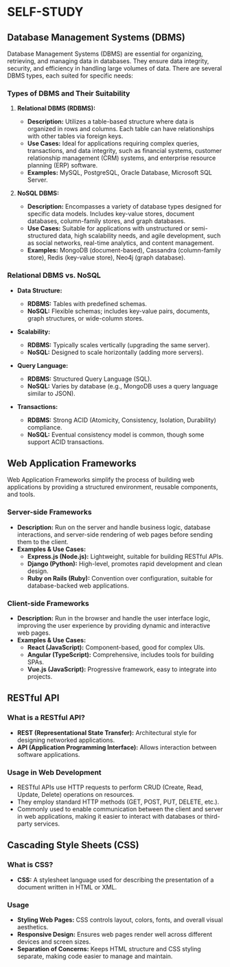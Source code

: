 # SELF-STUDY

## Database Management Systems (DBMS)

Database Management Systems (DBMS) are essential for organizing, retrieving, and managing data in databases. They ensure data integrity, security, and efficiency in handling large volumes of data. There are several DBMS types, each suited for specific needs:

### Types of DBMS and Their Suitability

1. **Relational DBMS (RDBMS):**

   - **Description:** Utilizes a table-based structure where data is organized in rows and columns. Each table can have relationships with other tables via foreign keys.
   - **Use Cases:** Ideal for applications requiring complex queries, transactions, and data integrity, such as financial systems, customer relationship management (CRM) systems, and enterprise resource planning (ERP) software.
   - **Examples:** MySQL, PostgreSQL, Oracle Database, Microsoft SQL Server.

2. **NoSQL DBMS:**
   - **Description:** Encompasses a variety of database types designed for specific data models. Includes key-value stores, document databases, column-family stores, and graph databases.
   - **Use Cases:** Suitable for applications with unstructured or semi-structured data, high scalability needs, and agile development, such as social networks, real-time analytics, and content management.
   - **Examples:** MongoDB (document-based), Cassandra (column-family store), Redis (key-value store), Neo4j (graph database).

### Relational DBMS vs. NoSQL

- **Data Structure:**

  - **RDBMS:** Tables with predefined schemas.
  - **NoSQL:** Flexible schemas; includes key-value pairs, documents, graph structures, or wide-column stores.

- **Scalability:**

  - **RDBMS:** Typically scales vertically (upgrading the same server).
  - **NoSQL:** Designed to scale horizontally (adding more servers).

- **Query Language:**

  - **RDBMS:** Structured Query Language (SQL).
  - **NoSQL:** Varies by database (e.g., MongoDB uses a query language similar to JSON).

- **Transactions:**
  - **RDBMS:** Strong ACID (Atomicity, Consistency, Isolation, Durability) compliance.
  - **NoSQL:** Eventual consistency model is common, though some support ACID transactions.

## Web Application Frameworks

Web Application Frameworks simplify the process of building web applications by providing a structured environment, reusable components, and tools.

### Server-side Frameworks

- **Description:** Run on the server and handle business logic, database interactions, and server-side rendering of web pages before sending them to the client.
- **Examples & Use Cases:**
  - **Express.js (Node.js):** Lightweight, suitable for building RESTful APIs.
  - **Django (Python):** High-level, promotes rapid development and clean design.
  - **Ruby on Rails (Ruby):** Convention over configuration, suitable for database-backed web applications.

### Client-side Frameworks

- **Description:** Run in the browser and handle the user interface logic, improving the user experience by providing dynamic and interactive web pages.
- **Examples & Use Cases:**
  - **React (JavaScript):** Component-based, good for complex UIs.
  - **Angular (TypeScript):** Comprehensive, includes tools for building SPAs.
  - **Vue.js (JavaScript):** Progressive framework, easy to integrate into projects.

## RESTful API

### What is a RESTful API?

- **REST (Representational State Transfer):** Architectural style for designing networked applications.
- **API (Application Programming Interface):** Allows interaction between software applications.

### Usage in Web Development

- RESTful APIs use HTTP requests to perform CRUD (Create, Read, Update, Delete) operations on resources.
- They employ standard HTTP methods (GET, POST, PUT, DELETE, etc.).
- Commonly used to enable communication between the client and server in web applications, making it easier to interact with databases or third-party services.

## Cascading Style Sheets (CSS)

### What is CSS?

- **CSS:** A stylesheet language used for describing the presentation of a document written in HTML or XML.

### Usage

- **Styling Web Pages:** CSS controls layout, colors, fonts, and overall visual aesthetics.
- **Responsive Design:** Ensures web pages render well across different devices and screen sizes.
- **Separation of Concerns:** Keeps HTML structure and CSS styling separate, making code easier to manage and maintain.
